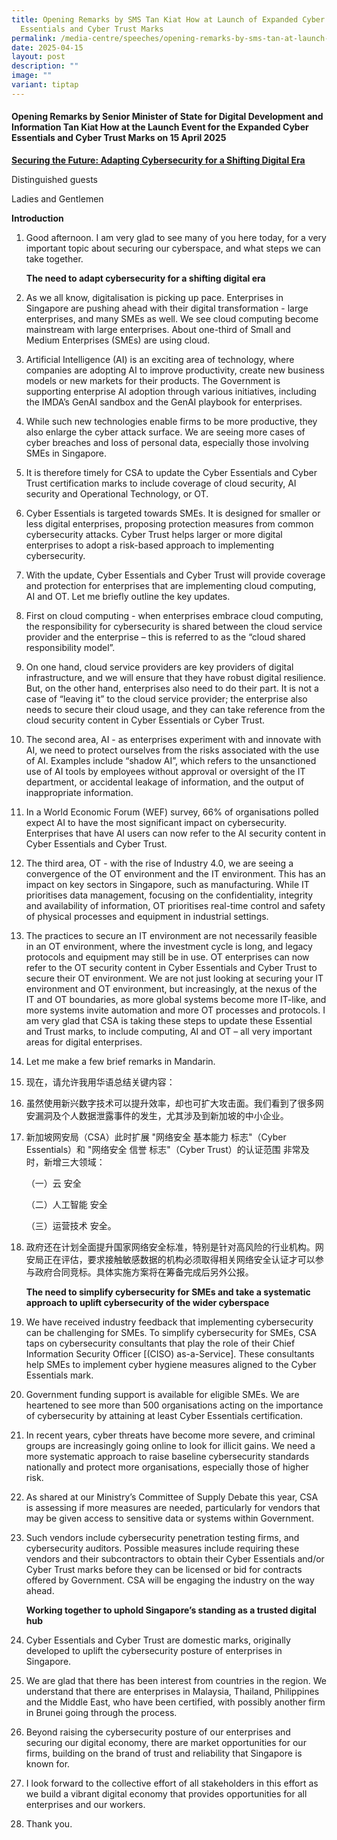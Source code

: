 ```yaml
---
title: Opening Remarks by SMS Tan Kiat How at Launch of Expanded Cyber
  Essentials and Cyber Trust Marks
permalink: /media-centre/speeches/opening-remarks-by-sms-tan-at-launch-of-expanded-cyber-essentials/
date: 2025-04-15
layout: post
description: ""
image: ""
variant: tiptap
---
```

<h4>Opening Remarks by Senior Minister of State for Digital Development and Information Tan Kiat How at the Launch Event for the Expanded Cyber Essentials and Cyber Trust Marks on 15 April 2025</h4>
<p><strong><u>Securing the Future: Adapting Cybersecurity for a Shifting Digital Era</u></strong>
</p>
<p>Distinguished guests</p>
<p>Ladies and Gentlemen</p>
<p><strong>Introduction</strong>
</p>
<ol data-tight="true" class="tight">
<li>
<p>Good afternoon. I am very glad to see many of you here today, for a very
important topic about securing our cyberspace, and what steps we can take
together.</p>
<p></p>
<p><strong>The need to adapt cybersecurity for a shifting digital era</strong>
</p>
<p></p>
</li>
<li>
<p>As we all know, digitalisation is picking up pace. Enterprises in Singapore
are pushing ahead with their digital transformation - large enterprises,
and many SMEs as well. We see cloud computing become mainstream with large
enterprises. About one-third of Small and Medium Enterprises (SMEs) are
using cloud.</p>
<p></p>
</li>
<li>
<p>Artificial Intelligence (AI) is an exciting area of technology, where
companies are adopting AI to improve productivity, create new business
models or new markets for their products. The Government is supporting
enterprise AI adoption through various initiatives, including the IMDA’s
GenAI sandbox and the GenAI playbook for enterprises.</p>
<p></p>
</li>
<li>
<p>While such new technologies enable firms to be more productive, they also
enlarge the cyber attack surface. We are seeing more cases of cyber breaches
and loss of personal data, especially those involving SMEs in Singapore.</p>
<p></p>
</li>
<li>
<p>It is therefore timely for CSA to update the Cyber Essentials and Cyber
Trust certification marks to include coverage of cloud security, AI security
and Operational Technology, or OT.</p>
<p></p>
</li>
<li>
<p>Cyber Essentials is targeted towards SMEs. It is designed for smaller
or less digital enterprises, proposing protection measures from common
cybersecurity attacks. Cyber Trust helps larger or more digital enterprises
to adopt a risk-based approach to implementing cybersecurity.</p>
<p></p>
</li>
<li>
<p>With the update, Cyber Essentials and Cyber Trust will provide coverage
and protection for enterprises that are implementing cloud computing, AI
and OT. Let me briefly outline the key updates.</p>
<p></p>
</li>
<li>
<p>First on cloud computing - when enterprises embrace cloud computing, the
responsibility for cybersecurity is shared between the cloud service provider
and the enterprise – this is referred to as the “cloud shared responsibility
model”.</p>
<p></p>
</li>
<li>
<p>On one hand, cloud service providers are key providers of digital infrastructure,
and we will ensure that they have robust digital resilience. But, on the
other hand, enterprises also need to do their part. It is not a case of
“leaving it” to the cloud service provider; the enterprise also needs to
secure their cloud usage, and they can take reference from the cloud security
content in Cyber Essentials or Cyber Trust.</p>
<p></p>
</li>
<li>
<p>The second area, AI - as enterprises experiment with and innovate with
AI, we need to protect ourselves from the risks associated with the use
of AI. Examples include “shadow AI”, which refers to the unsanctioned use
of AI tools by employees without approval or oversight of the IT department,
or accidental leakage of information, and the output of inappropriate information.</p>
<p></p>
</li>
<li>
<p>In a World Economic Forum (WEF) survey, 66% of organisations polled expect
AI to have the most significant impact on cybersecurity. Enterprises that
have AI users can now refer to the AI security content in Cyber Essentials
and Cyber Trust.</p>
<p></p>
</li>
<li>
<p>The third area, OT - with the rise of Industry 4.0, we are seeing a convergence
of the OT environment and the IT environment. This has an impact on key
sectors in Singapore, such as manufacturing. While IT prioritises data
management, focusing on the confidentiality, integrity and availability
of information, OT prioritises real-time control and safety of physical
processes and equipment in industrial settings.</p>
<p></p>
</li>
<li>
<p>The practices to secure an IT environment are not necessarily feasible
in an OT environment, where the investment cycle is long, and legacy protocols
and equipment may still be in use. OT enterprises can now refer to the
OT security content in Cyber Essentials and Cyber Trust to secure their
OT environment. We are not just looking at securing your IT environment
and OT environment, but increasingly, at the nexus of the IT and OT boundaries,
as more global systems become more IT-like, and more systems invite automation
and more OT processes and protocols. I am very glad that CSA is taking
these steps to update these Essential and Trust marks, to include computing,
AI and OT – all very important areas for digital enterprises.</p>
<p></p>
</li>
<li>
<p>Let me make a few brief remarks in Mandarin.</p>
<p></p>
</li>
<li>
<p>现在，请允许我用华语总结关键内容：</p>
<p></p>
</li>
<li>
<p>虽然使用新兴数字技术可以提升效率，却也可扩大攻击面。我们看到了很多网安漏洞及个人数据泄露事件的发生，尤其涉及到新加坡的中小企业。</p>
<p></p>
</li>
<li>
<p>新加坡网安局（CSA）此时扩展 "网络安全 基本能力 标志"（Cyber Essentials）和 "网络安全 信誉 标志"（Cyber Trust）的认证范围
非常及时，新增三大领域：</p>
<p>（一）云 安全</p>
<p>（二）人工智能 安全</p>
<p>（三）运营技术 安全。</p>
<p></p>
</li>
<li>
<p>政府还在计划全面提升国家网络安全标准，特别是针对高风险的行业机构。网安局正在评估，要求接触敏感数据的机构必须取得相关网络安全认证才可以参与政府合同竞标。具体实施方案将在筹备完成后另外公报。</p>
<p></p>
<p><strong>The need to simplify cybersecurity for SMEs and take a systematic approach to uplift cybersecurity of the wider cyberspace</strong>
</p>
<p></p>
</li>
<li>
<p>We have received industry feedback that implementing cybersecurity can
be challenging for SMEs. To simplify cybersecurity for SMEs, CSA taps on
cybersecurity consultants that play the role of their Chief Information
Security Officer [(CISO) as-a-Service]. These consultants help SMEs to
implement cyber hygiene measures aligned to the Cyber Essentials mark.</p>
<p></p>
</li>
<li>
<p>Government funding support is available for eligible SMEs. We are heartened
to see more than 500 organisations acting on the importance of cybersecurity
by attaining at least Cyber Essentials certification.</p>
<p></p>
</li>
<li>
<p>In recent years, cyber threats have become more severe, and criminal groups
are increasingly going online to look for illicit gains. We need a more
systematic approach to raise baseline cybersecurity standards nationally
and protect more organisations, especially those of higher risk.</p>
<p></p>
</li>
<li>
<p>As shared at our Ministry’s Committee of Supply Debate this year, CSA
is assessing if more measures are needed, particularly for vendors that
may be given access to sensitive data or systems within Government.</p>
<p></p>
</li>
<li>
<p>Such vendors include cybersecurity penetration testing firms, and cybersecurity
auditors. Possible measures include requiring these vendors and their subcontractors
to obtain their Cyber Essentials and/or Cyber Trust marks before they can
be licensed or bid for contracts offered by Government. CSA will be engaging
the industry on the way ahead.</p>
<p></p>
<p><strong>Working together to uphold Singapore’s standing as a trusted digital hub</strong>
</p>
<p></p>
</li>
<li>
<p>Cyber Essentials and Cyber Trust are domestic marks, originally developed
to uplift the cybersecurity posture of enterprises in Singapore.</p>
<p></p>
</li>
<li>
<p>We are glad that there has been interest from countries in the region.
We understand that there are enterprises in Malaysia, Thailand, Philippines
and the Middle East, who have been certified, with possibly another firm
in Brunei going through the process.</p>
<p></p>
</li>
<li>
<p>Beyond raising the cybersecurity posture of our enterprises and securing
our digital economy, there are market opportunities for our firms, building
on the brand of trust and reliability that Singapore is known for.</p>
<p></p>
</li>
<li>
<p>I look forward to the collective effort of all stakeholders in this effort
as we build a vibrant digital economy that provides opportunities for all
enterprises and our workers.</p>
<p></p>
</li>
<li>
<p>Thank you.</p>
</li>
</ol>
<p></p>